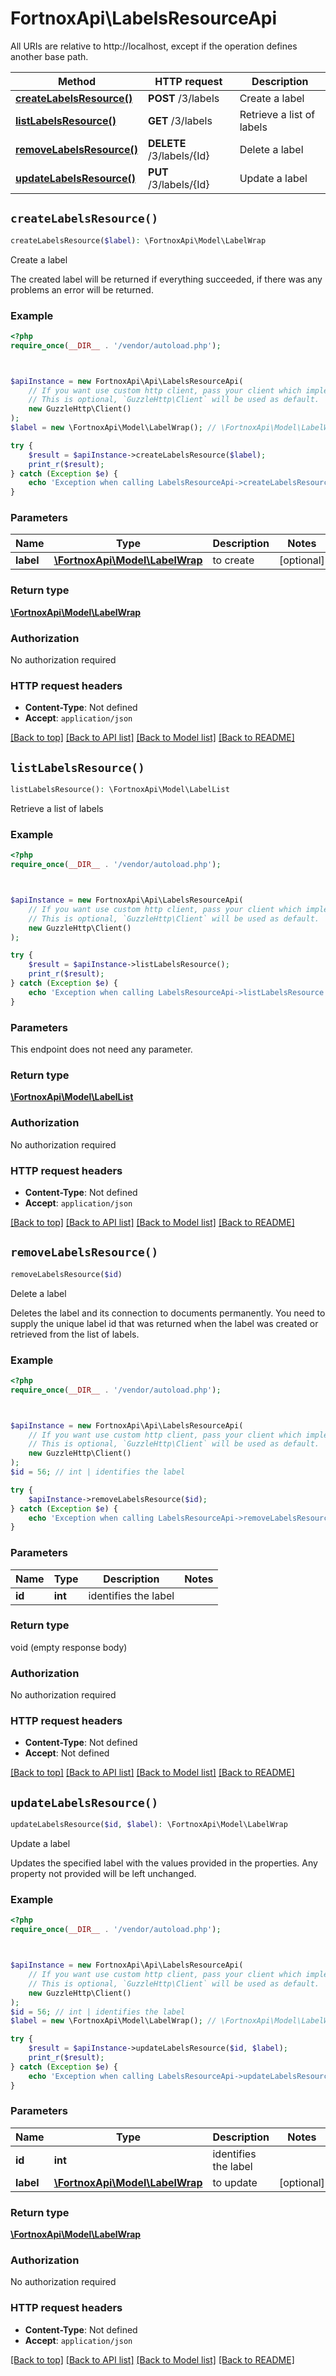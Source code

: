 # FortnoxApi\LabelsResourceApi

All URIs are relative to http://localhost, except if the operation defines another base path.

| Method | HTTP request | Description |
| ------------- | ------------- | ------------- |
| [**createLabelsResource()**](LabelsResourceApi.md#createLabelsResource) | **POST** /3/labels | Create a label |
| [**listLabelsResource()**](LabelsResourceApi.md#listLabelsResource) | **GET** /3/labels | Retrieve a list of labels |
| [**removeLabelsResource()**](LabelsResourceApi.md#removeLabelsResource) | **DELETE** /3/labels/{Id} | Delete a label |
| [**updateLabelsResource()**](LabelsResourceApi.md#updateLabelsResource) | **PUT** /3/labels/{Id} | Update a label |


## `createLabelsResource()`

```php
createLabelsResource($label): \FortnoxApi\Model\LabelWrap
```

Create a label

The created label will be returned if everything succeeded, if there was any problems an error will be returned.

### Example

```php
<?php
require_once(__DIR__ . '/vendor/autoload.php');



$apiInstance = new FortnoxApi\Api\LabelsResourceApi(
    // If you want use custom http client, pass your client which implements `GuzzleHttp\ClientInterface`.
    // This is optional, `GuzzleHttp\Client` will be used as default.
    new GuzzleHttp\Client()
);
$label = new \FortnoxApi\Model\LabelWrap(); // \FortnoxApi\Model\LabelWrap | to create

try {
    $result = $apiInstance->createLabelsResource($label);
    print_r($result);
} catch (Exception $e) {
    echo 'Exception when calling LabelsResourceApi->createLabelsResource: ', $e->getMessage(), PHP_EOL;
}
```

### Parameters

| Name | Type | Description  | Notes |
| ------------- | ------------- | ------------- | ------------- |
| **label** | [**\FortnoxApi\Model\LabelWrap**](../Model/LabelWrap.md)| to create | [optional] |

### Return type

[**\FortnoxApi\Model\LabelWrap**](../Model/LabelWrap.md)

### Authorization

No authorization required

### HTTP request headers

- **Content-Type**: Not defined
- **Accept**: `application/json`

[[Back to top]](#) [[Back to API list]](../../README.md#endpoints)
[[Back to Model list]](../../README.md#models)
[[Back to README]](../../README.md)

## `listLabelsResource()`

```php
listLabelsResource(): \FortnoxApi\Model\LabelList
```

Retrieve a list of labels

### Example

```php
<?php
require_once(__DIR__ . '/vendor/autoload.php');



$apiInstance = new FortnoxApi\Api\LabelsResourceApi(
    // If you want use custom http client, pass your client which implements `GuzzleHttp\ClientInterface`.
    // This is optional, `GuzzleHttp\Client` will be used as default.
    new GuzzleHttp\Client()
);

try {
    $result = $apiInstance->listLabelsResource();
    print_r($result);
} catch (Exception $e) {
    echo 'Exception when calling LabelsResourceApi->listLabelsResource: ', $e->getMessage(), PHP_EOL;
}
```

### Parameters

This endpoint does not need any parameter.

### Return type

[**\FortnoxApi\Model\LabelList**](../Model/LabelList.md)

### Authorization

No authorization required

### HTTP request headers

- **Content-Type**: Not defined
- **Accept**: `application/json`

[[Back to top]](#) [[Back to API list]](../../README.md#endpoints)
[[Back to Model list]](../../README.md#models)
[[Back to README]](../../README.md)

## `removeLabelsResource()`

```php
removeLabelsResource($id)
```

Delete a label

Deletes the label and its connection to documents permanently.  You need to supply the unique label id that was returned when the label was created or retrieved from the list of labels.

### Example

```php
<?php
require_once(__DIR__ . '/vendor/autoload.php');



$apiInstance = new FortnoxApi\Api\LabelsResourceApi(
    // If you want use custom http client, pass your client which implements `GuzzleHttp\ClientInterface`.
    // This is optional, `GuzzleHttp\Client` will be used as default.
    new GuzzleHttp\Client()
);
$id = 56; // int | identifies the label

try {
    $apiInstance->removeLabelsResource($id);
} catch (Exception $e) {
    echo 'Exception when calling LabelsResourceApi->removeLabelsResource: ', $e->getMessage(), PHP_EOL;
}
```

### Parameters

| Name | Type | Description  | Notes |
| ------------- | ------------- | ------------- | ------------- |
| **id** | **int**| identifies the label | |

### Return type

void (empty response body)

### Authorization

No authorization required

### HTTP request headers

- **Content-Type**: Not defined
- **Accept**: Not defined

[[Back to top]](#) [[Back to API list]](../../README.md#endpoints)
[[Back to Model list]](../../README.md#models)
[[Back to README]](../../README.md)

## `updateLabelsResource()`

```php
updateLabelsResource($id, $label): \FortnoxApi\Model\LabelWrap
```

Update a label

Updates the specified label with the values provided in the properties. Any property not provided will be left unchanged.

### Example

```php
<?php
require_once(__DIR__ . '/vendor/autoload.php');



$apiInstance = new FortnoxApi\Api\LabelsResourceApi(
    // If you want use custom http client, pass your client which implements `GuzzleHttp\ClientInterface`.
    // This is optional, `GuzzleHttp\Client` will be used as default.
    new GuzzleHttp\Client()
);
$id = 56; // int | identifies the label
$label = new \FortnoxApi\Model\LabelWrap(); // \FortnoxApi\Model\LabelWrap | to update

try {
    $result = $apiInstance->updateLabelsResource($id, $label);
    print_r($result);
} catch (Exception $e) {
    echo 'Exception when calling LabelsResourceApi->updateLabelsResource: ', $e->getMessage(), PHP_EOL;
}
```

### Parameters

| Name | Type | Description  | Notes |
| ------------- | ------------- | ------------- | ------------- |
| **id** | **int**| identifies the label | |
| **label** | [**\FortnoxApi\Model\LabelWrap**](../Model/LabelWrap.md)| to update | [optional] |

### Return type

[**\FortnoxApi\Model\LabelWrap**](../Model/LabelWrap.md)

### Authorization

No authorization required

### HTTP request headers

- **Content-Type**: Not defined
- **Accept**: `application/json`

[[Back to top]](#) [[Back to API list]](../../README.md#endpoints)
[[Back to Model list]](../../README.md#models)
[[Back to README]](../../README.md)
